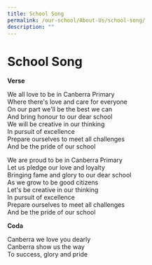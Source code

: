 ```yaml
---
title: School Song
permalink: /our-school/About-Us/school-song/
description: ""
---
```

# School Song
**Verse**

We all love to be in Canberra Primary<br>
Where there's love and care for everyone<br>
On our part we'll be the best we can<br>
And bring honour to our dear school<br>
We will be creative in our thinking<br>
In pursuit of excellence<br>
Prepare ourselves to meet all challenges<br>
And be the pride of our school<br>


We are proud to be in Canberra Primary<br>
Let us pledge our love and loyalty<br>
Bringing fame and glory to our dear school<br>
As we grow to be good citizens<br>
Let's be creative in our thinking<br>
In pursuit of excellence<br>
Prepare ourselves to meet all challenges<br>
And be the pride of our school<br>

**Coda**<br>

Canberra we love you dearly<br>
Canberra show us the way<br>
To success, glory and pride<br>